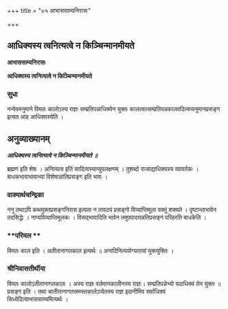 +++
title = "०५ आभाससाम्यनिरासः"

+++


## आधिक्यस्य त्वनित्यत्वे न किञ्चिन्मानमीयते

**आभाससाम्यनिरासः**

**आधिक्यस्य त्वनित्यत्वे न किञ्चिन्मानमीयते**

### **सुधा**

नन्वेवमनुमाने विमतः कालोऽस्य राज्ञः सम्प्रतिपन्नाधिक्येन युक्तः कालत्वात्सम्प्रतिपन्नकालवदित्यप्यनुमानप्रसङ्ग इत्यत आह आधिक्यस्येति ।

## **अनुव्याख्यानम्**

***आधिक्यस्य त्वनित्यत्वे न किञ्चिन्मानमीयते ॥***

ब्रह्मण इति शेषः । अनित्यत्व इति सादित्वस्याप्युपलक्षणम् । तुशब्दो राजाद्याधिक्यस्य व्यावर्तकः । बाधकभावाभावाभ्यां विशेषान्नातिप्रसङ्ग इति भावः ।

### **वाक्यार्थचन्द्रिका**

ननु तथाऽपि कथमुक्तप्रसङ्गनिरास इत्यता न तावदयं प्रसङ्गो विव्याप्तिमूला वक्तुं शक्यते । दृष्टान्ताभावेन तदसिद्धेः । नाप्यविव्याप्तिमूलकः । विसद्भावादिति भावेन तमुपपादयन्नतिप्रसङ्गं परिहरति बाधकेति ।

### **परिमल **

विमतः काल इति । अतीतानागतकाल इत्यर्थः ॥ अनादिनित्ययोग्यतायां युक्त्युक्तिः ।

### **श्रीनिवासतीर्थीया**

विमतः कालोऽतीतानागतकालः । अस्य राज्ञः वर्तमानकालीनस्य राज्ञः। सम्प्रतिपन्नेभ्यो यदाधिक्यं तेन युक्तः ॥ प्रसङ्ग इति । तथा चातीतानागतसमस्तकालेऽप्येतस्य राज्ञ इदानीमिव सर्वाधिक्यं सिध्येदित्याभाससाम्यमित्यर्थः ।

